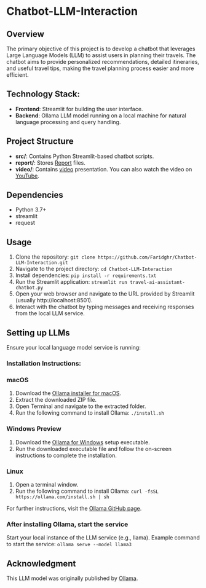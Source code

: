 # Chatbot-LLM-Interaction

## Overview
The primary objective of this project is to develop a chatbot that leverages Large Language Models (LLM) to assist users in planning their travels. The chatbot aims to provide personalized recommendations, detailed itineraries, and useful travel tips, making the travel planning process easier and more efficient.

## Technology Stack:
- **Frontend**: Streamlit for building the user interface.
- **Backend**: Ollama LLM model running on a local machine for natural language processing and query handling.

## Project Structure
- **src/**: Contains Python Streamlit-based chatbot scripts.
- **report/**: Stores [Report](report) files.
- **video/**: Contains [video](video) presentation. You can also watch the video on [YouTube](link).

## Dependencies
- Python 3.7+
- streamlit
- request

## Usage
1. Clone the repository: `git clone https://github.com/Faridghr/Chatbot-LLM-Interaction.git`
2. Navigate to the project directory: `cd Chatbot-LLM-Interaction`
3. Install dependencies: `pip install -r requirements.txt`
4. Run the Streamlit application: `streamlit run travel-ai-assistant-chatbot.py`
5. Open your web browser and navigate to the URL provided by Streamlit (usually http://localhost:8501).
6. Interact with the chatbot by typing messages and receiving responses from the local LLM service.

## Setting up LLMs
Ensure your local language model service is running:

### Installation Instructions:
### macOS
1.	Download the [Ollama installer for macOS](https://ollama.com/download/Ollama-darwin.zip).
2.	Extract the downloaded ZIP file.
3.	Open Terminal and navigate to the extracted folder.
4.	Run the following command to install Ollama: `./install.sh`

### Windows Preview
1.	Download the [Ollama for Windows](https://ollama.com/download/OllamaSetup.exe) setup executable.
2.	Run the downloaded executable file and follow the on-screen instructions to complete the installation.

### Linux
1.	Open a terminal window.
2.	Run the following command to install Ollama: `curl -fsSL https://ollama.com/install.sh | sh`

For further instructions, visit the [Ollama GitHub page](https://github.com/ollama/ollama).

### After installing Ollama, start the service

Start your local instance of the LLM service (e.g., llama). Example command to start the service: `ollama serve --model llama3`

## Acknowledgment
This LLM model was originally published by [Ollama](https://github.com/ollama/ollama).

